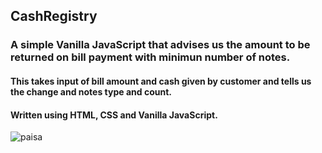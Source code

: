 ## CashRegistry
### A simple Vanilla JavaScript that advises us the amount to be returned on bill payment with minimun number of notes.
#### This takes input of bill amount and cash given by customer and tells us the change and notes type and count.
#### Written using HTML, CSS and Vanilla JavaScript.
![paisa](https://www.paisanikal.com/images/testimonial_img2.jpg)

